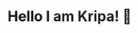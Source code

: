 # Hello I am Kripa! 👋

<!--
**Kripa-Goyal/Kripa-Goyal** is a ✨ _special_ ✨ repository because its `README.md` (this file) appears on your GitHub profile.

## Data Analyst Aspirant

- 🔭 I’m currently working on ...
- 🌱 I’m currently learning ...
- 👯 I’m looking to collaborate on ...
- 🤔 I’m looking for help with ...
- 💬 Ask me about ...
- 📫 How to reach me: ...
- 😄 Pronouns: ...
- ⚡ Fun fact: ...
-->

